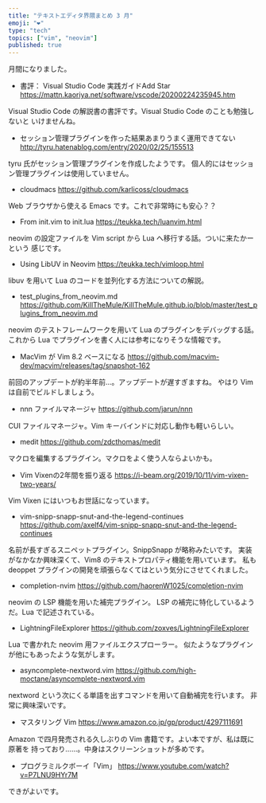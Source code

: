 ```yaml
---
title: "テキストエディタ界隈まとめ 3 月"
emoji: "❤️"
type: "tech"
topics: ["vim", "neovim"]
published: true
---
```



月間になりました。


* 書評： Visual Studio Code 実践ガイドAdd Star
https://mattn.kaoriya.net/software/vscode/20200224235945.htm

Visual Studio Code の解説書の書評です。Visual Studio Code のことも勉強しないと
いけませんね。


* セッション管理プラグインを作った結果あまりうまく運用できてない
http://tyru.hatenablog.com/entry/2020/02/25/155513

tyru 氏がセッション管理プラグインを作成したようです。
個人的にはセッション管理プラグインは使用していません。


* cloudmacs
https://github.com/karlicoss/cloudmacs

Web ブラウザから使える Emacs です。これで非常時にも安心？？


* From init.vim to init.lua
https://teukka.tech/luanvim.html

neovim の設定ファイルを Vim script から Lua へ移行する話。ついに来たかーという
感じです。


* Using LibUV in Neovim
https://teukka.tech/vimloop.html

libuv を用いて Lua のコードを並列化する方法についての解説。


* test_plugins_from_neovim.md
https://github.com/KillTheMule/KillTheMule.github.io/blob/master/test_plugins_from_neovim.md

neovim のテストフレームワークを用いて Lua のプラグインをデバッグする話。
これから Lua でプラグインを書く人には参考になりそうな情報です。


* MacVim が Vim 8.2 ベースになる
https://github.com/macvim-dev/macvim/releases/tag/snapshot-162

前回のアップデートが約半年前…。アップデートが遅すぎますね。
やはり Vim は自前でビルドしましょう。


* nnn ファイルマネージャ
https://github.com/jarun/nnn

CUI ファイルマネージャ。Vim キーバインドに対応し動作も軽いらしい。


* medit
https://github.com/zdcthomas/medit

マクロを編集するプラグイン。マクロをよく使う人ならよいかも。


* Vim Vixenの2年間を振り返る
https://i-beam.org/2019/10/11/vim-vixen-two-years/

Vim Vixen にはいつもお世話になっています。


* vim-snipp-snapp-snut-and-the-legend-continues
https://github.com/axelf4/vim-snipp-snapp-snut-and-the-legend-continues

名前が長すぎるスニペットプラグイン。SnippSnapp が略称みたいです。
実装がなかなか興味深くて、Vim8 のテキストプロパティ機能を用いています。
私も deoppet プラグインの開発を頑張らなくてはという気分にさせてくれました。


* completion-nvim
https://github.com/haorenW1025/completion-nvim

neovim の LSP 機能を用いた補完プラグイン。
LSP の補完に特化しているようだ。Lua で記述されている。


* LightningFileExplorer
https://github.com/zoxves/LightningFileExplorer

Lua で書かれた neovim 用ファイルエクスプローラー。
似たようなプラグインが他にもあったような気がします。


* asyncomplete-nextword.vim
https://github.com/high-moctane/asyncomplete-nextword.vim

nextword という次にくる単語を出すコマンドを用いて自動補完を行います。
非常に興味深いです。


* マスタリング Vim
https://www.amazon.co.jp/gp/product/4297111691

Amazon で四月発売される久しぶりの Vim 書籍です。よい本ですが、私は既に原著を
持っており……。中身はスクリーンショットが多めです。


* プログラミルクボーイ「Vim」
https://www.youtube.com/watch?v=P7LNU9HYr7M

できがよいです。
